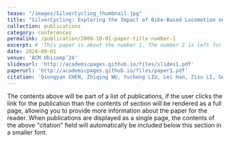 ```yaml
---
tease: "/images/SilverCycling_thumbnail.jpg"
title: "SilverCycling: Exploring the Impact of Bike-Based Locomotion on Spatial Orientation for Older Adults in VR"
collection: publications
category: conferences
permalink: /publication/2009-10-01-paper-title-number-1
excerpt: # 'This paper is about the number 1. The number 2 is left for future work.'
date: 2024-09-01
venue: 'ACM Ubicomp’24'
slidesurl: 'http://academicpages.github.io/files/slides1.pdf'
paperurl: 'http://academicpages.github.io/files/paper1.pdf'
citation: 'Qiongyan CHEN, Zhiqing WU, Yucheng LIU, Lei Han, Zisu LI, Ge Lin KAN, and Mingming Fan. 2024. SilverCycling: Exploring the Impact of Bike-Based Locomotion on Spatial Orientation for Older Adults in VR. Proc. ACM Interact. Mob. Wearable Ubiquitous Technol. 8, 3, Article 95 (September 2024), 24 pages. https://doi.org/10.1145/3678522.'
---
```



The contents above will be part of a list of publications, if the user clicks the link for the publication than the contents of section will be rendered as a full page, allowing you to provide more information about the paper for the reader. When publications are displayed as a single page, the contents of the above "citation" field will automatically be included below this section in a smaller font.
